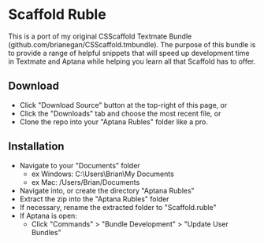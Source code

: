 # Scaffold Ruble
This is a port of my original CSScaffold Textmate Bundle (github.com/brianegan/CSScaffold.tmbundle).
The purpose of this bundle is to provide a range of helpful snippets that will speed up development
time in Textmate and Aptana while helping you learn all that Scaffold has to offer.

## Download

* Click "Download Source" button at the top-right of this page, or
* Click the "Downloads" tab and choose the most recent file, or 
* Clone the repo into your "Aptana Rubles" folder like a pro.

## Installation

* Navigate to your "Documents" folder
  * ex Windows: C:\Users\Brian\My Documents 
  * ex Mac: /Users/Brian/Documents
* Navigate into, or create the directory "Aptana Rubles"
* Extract the zip into the "Aptana Rubles" folder
* If necessary, rename the extracted folder to "Scaffold.ruble" 
* If Aptana is open:
  * Click "Commands" > "Bundle Development" > "Update User Bundles"


